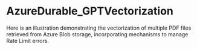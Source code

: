 # AzureDurable_GPTVectorization
Here is an illustration demonstrating the vectorization of multiple PDF files retrieved from Azure Blob storage, incorporating mechanisms to manage Rate Limit errors.
